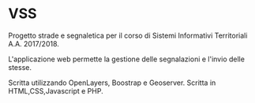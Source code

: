 # VSS
Progetto strade e segnaletica per il corso di Sistemi Informativi Territoriali A.A. 2017/2018.

L'applicazione web permette la gestione delle segnalazioni e l'invio delle stesse.

Scritta utilizzando OpenLayers, Boostrap e Geoserver. 
Scritta in HTML,CSS,Javascript e PHP.
